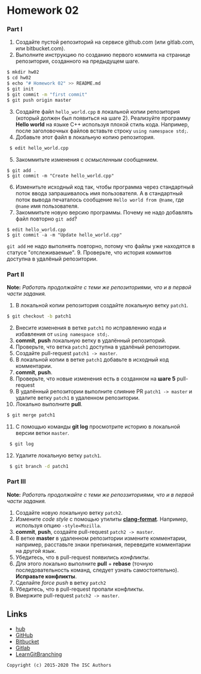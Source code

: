 # Homework 02
### Part I

1. Создайте пустой репозиторий на сервисе github.com (или gitlab.com, или bitbucket.com).
2. Выполните инструкцию по созданию первого коммита на странице репозитория, созданного на предыдущем шаге.
```sh
$ mkdir hw02
$ cd hw02
$ echo "# Homework 02" >> README.md
$ git init
$ git commit -m "first commit"
$ git push origin master
```
3. Создайте файл `hello_world.cpp` в локальной копии репозитория (который должен был появиться на шаге 2). Реализуйте программу **Hello world** на языке C++ используя плохой стиль кода. Например, после заголовочных файлов вставьте строку `using namespace std;`.
4. Добавьте этот файл в локальную копию репозитория.
```sh
 $ edit hello_world.cpp
 ```
5. Закоммитьте изменения с *осмысленным* сообщением.
 ```
 $ git add .
 $ git commit -m "Create hello_world.cpp"
 ```
6. Изменитьте исходный код так, чтобы программа через стандартный поток ввода запрашивалось имя пользователя. А в  стандартный поток вывода печаталось сообщение `Hello world from @name`, где `@name` имя пользователя.
7. Закоммитьте новую версию программы. Почему не надо добавлять файл повторно `git add`?
 ```
 $ edit hello_world.cpp
 $ git commit -a -m "Update hello_world.cpp"
 ```
`git add` не надо выполнять повторно, потому что файлы уже находятся в статусе "отслеживаемые".
 9. Проверьте, что история коммитов доступна в удалёный репозитории.
 ### Part II

 **Note:** *Работать продолжайте с теми же репозиториями, что и в первой части задания.*
 1. В локальной копии репозитория создайте локальную ветку `patch1`.
```sh
$ git checkout -b patch1
```
 2. Внесите изменения в ветке `patch1` по исправлению кода и избавления от `using namespace std;`.
 3. **commit**, **push** локальную ветку в удалённый репозиторий.
 4. Проверьте, что ветка `patch1` доступна в удалёный репозитории.
 5. Создайте pull-request `patch1 -> master`.
 6. В локальной копии в ветке `patch1` добавьте в исходный код комментарии.
 7. **commit**, **push**.
 8. Проверьте, что новые изменения есть в созданном на **шаге 5** pull-request
9. В удалённый репозитории выполните  слияние PR `patch1 -> master` и удалите ветку `patch1` в удаленном репозитории.
10. Локально выполните **pull**.
```sh
$ git merge patch1
```
11. С помощью команды **git log** просмотрите историю в локальной версии ветки `master`.
```sh
 $ git log
```
12. Удалите локальную ветку `patch1`.
```sh
 $ git branch -d patch1
```
### Part III

**Note:** *Работать продолжайте с теми же репоззиториями, что и в первой части задания.*
1. Создайте новую локальную ветку `patch2`.
2. Измените *code style* с помощью утилиты [**clang-format**](http://clang.llvm.org/docs/ClangFormat.html). Например, используя опцию `-style=Mozilla`.
3. **commit**, **push**, создайте pull-request `patch2 -> master`.
4. В ветке **master** в удаленном репозитории измените комментарии, например, расставьте знаки препинания, переведите комментарии на другой язык.
5. Убедитесь, что в pull-request появились *конфликты*.
6. Для этого локально выполните **pull** + **rebase** (точную последовательность команд, следует узнать самостоятельно). **Исправьте конфликты**.
7. Сделайте *force push* в ветку `patch2`
8. Убедитеcь, что в pull-request пропали конфликты.
9. Вмержите pull-request `patch2 -> master`.
## Links

- [hub](https://hub.github.com/)
- [GitHub](https://github.com)
- [Bitbucket](https://bitbucket.org)
- [Gitlab](https://about.gitlab.com)
- [LearnGitBranching](http://learngitbranching.js.org/)

```
Copyright (c) 2015-2020 The ISC Authors
```
